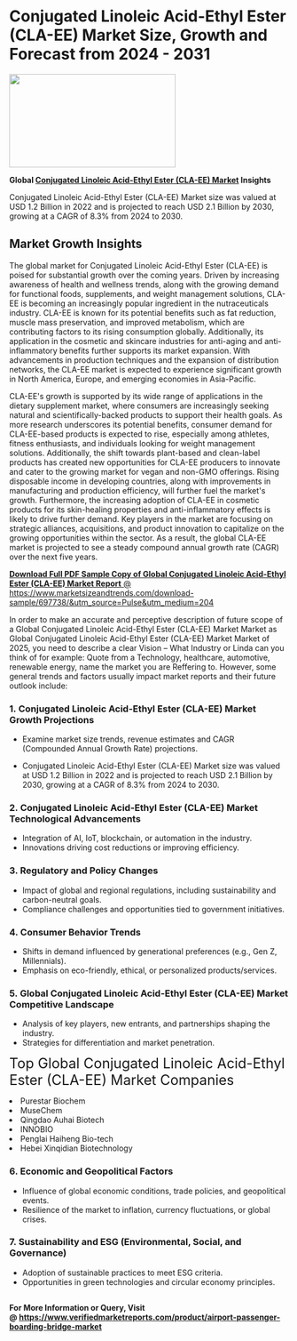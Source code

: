 <H1>Conjugated Linoleic Acid-Ethyl Ester (CLA-EE) Market Size, Growth and Forecast from 2024 - 2031</H1><img class="aligncenter size-medium wp-image-584254" src="https://thirdeyenews.in/wp-content/uploads/2024/09/Global-Market-Research-300x168.jpeg" alt="" width="300" height="168" /><p><strong>Global&nbsp;<a href="https://www.marketsizeandtrends.com/download-sample/697738/&amp;utm_source=Pulse&amp;utm_medium=204">Conjugated Linoleic Acid-Ethyl Ester (CLA-EE) Market</a> Insights</strong></p><p>Conjugated Linoleic Acid-Ethyl Ester (CLA-EE) Market size was valued at USD 1.2 Billion in 2022 and is projected to reach USD 2.1 Billion by 2030, growing at a CAGR of 8.3% from 2024 to 2030.</p><p><h2>Market Growth Insights</h2> <p>The global market for Conjugated Linoleic Acid-Ethyl Ester (CLA-EE) is poised for substantial growth over the coming years. Driven by increasing awareness of health and wellness trends, along with the growing demand for functional foods, supplements, and weight management solutions, CLA-EE is becoming an increasingly popular ingredient in the nutraceuticals industry. CLA-EE is known for its potential benefits such as fat reduction, muscle mass preservation, and improved metabolism, which are contributing factors to its rising consumption globally. Additionally, its application in the cosmetic and skincare industries for anti-aging and anti-inflammatory benefits further supports its market expansion. With advancements in production techniques and the expansion of distribution networks, the CLA-EE market is expected to experience significant growth in North America, Europe, and emerging economies in Asia-Pacific.</p> <p><a href="#"></a></p> <p>CLA-EE's growth is supported by its wide range of applications in the dietary supplement market, where consumers are increasingly seeking natural and scientifically-backed products to support their health goals. As more research underscores its potential benefits, consumer demand for CLA-EE-based products is expected to rise, especially among athletes, fitness enthusiasts, and individuals looking for weight management solutions. Additionally, the shift towards plant-based and clean-label products has created new opportunities for CLA-EE producers to innovate and cater to the growing market for vegan and non-GMO offerings. Rising disposable income in developing countries, along with improvements in manufacturing and production efficiency, will further fuel the market's growth. Furthermore, the increasing adoption of CLA-EE in cosmetic products for its skin-healing properties and anti-inflammatory effects is likely to drive further demand. Key players in the market are focusing on strategic alliances, acquisitions, and product innovation to capitalize on the growing opportunities within the sector. As a result, the global CLA-EE market is projected to see a steady compound annual growth rate (CAGR) over the next five years.</p> <p><a href="#"></p><p><span class=""><strong>Download Full PDF Sample Copy of Global Conjugated Linoleic Acid-Ethyl Ester (CLA-EE) Market Report</strong> @ <a href="https://www.marketsizeandtrends.com/download-sample/697738/&amp;utm_source=Pulse&amp;utm_medium=204" target="_blank">https://www.marketsizeandtrends.com/download-sample/697738/&amp;utm_source=Pulse&amp;utm_medium=204</a></span></p><p>In order to make an accurate and perceptive description of future scope of a Global&nbsp;Conjugated Linoleic Acid-Ethyl Ester (CLA-EE) Market Market as Global&nbsp;Conjugated Linoleic Acid-Ethyl Ester (CLA-EE) Market Market of 2025, you need to describe a clear Vision &ndash; What Industry or Linda can you think of for example: Quote from a Technology, healthcare, automotive, renewable energy, name the market you are Reffering to. However, some general trends and factors usually impact market reports and their future outlook include:</p><h3>1.&nbsp;<strong>Conjugated Linoleic Acid-Ethyl Ester (CLA-EE) Market Growth Projections</strong></h3><ul><li>Examine market size trends, revenue estimates and CAGR (Compounded Annual Growth Rate) projections.</li><li><p>Conjugated Linoleic Acid-Ethyl Ester (CLA-EE) Market size was valued at USD 1.2 Billion in 2022 and is projected to reach USD 2.1 Billion by 2030, growing at a CAGR of 8.3% from 2024 to 2030.</p></li></ul><h3>2.&nbsp;<strong>Conjugated Linoleic Acid-Ethyl Ester (CLA-EE) Market Technological Advancements</strong></h3><ul><li>Integration of AI, IoT, blockchain, or automation in the industry.</li><li>Innovations driving cost reductions or improving efficiency.</li></ul><h3>3.&nbsp;<strong>Regulatory and Policy Changes</strong></h3><ul><li>Impact of global and regional regulations, including sustainability and carbon-neutral goals.</li><li>Compliance challenges and opportunities tied to government initiatives.</li></ul><h3>4.&nbsp;<strong>Consumer Behavior Trends</strong></h3><ul><li>Shifts in demand influenced by generational preferences (e.g., Gen Z, Millennials).</li><li>Emphasis on eco-friendly, ethical, or personalized products/services.</li></ul><h3>5.&nbsp;<strong>Global Conjugated Linoleic Acid-Ethyl Ester (CLA-EE) Market Competitive Landscape</strong></h3><ul><li>Analysis of key players, new entrants, and partnerships shaping the industry.</li><li>Strategies for differentiation and market penetration.</li></ul><p data-pm-slice="1 1 []"><span style="color: inherit; font-family: inherit; font-size: 25px;">Top Global Conjugated Linoleic Acid-Ethyl Ester (CLA-EE) Market Companies</span></p><div class="" data-test-id=""><p><li>Purestar Biochem</li><li> MuseChem</li><li> Qingdao Auhai Biotech</li><li> INNOBIO</li><li> Penglai Haiheng Bio-tech</li><li> Hebei Xinqidian Biotechnology</li></p></div><h3>6.&nbsp;<strong>Economic and Geopolitical Factors</strong></h3><ul><li>Influence of global economic conditions, trade policies, and geopolitical events.</li><li>Resilience of the market to inflation, currency fluctuations, or global crises.</li></ul><h3>7.&nbsp;<strong>Sustainability and ESG (Environmental, Social, and Governance)</strong></h3><ul><li>Adoption of sustainable practices to meet ESG criteria.</li><li>Opportunities in green technologies and circular economy principles.</li></ul><h2><strong style="font-size: 14px;">For More Information or Query, Visit @&nbsp;</strong><a style="background-color: #ffffff; font-size: 14px;" href="https://www.marketsizeandtrends.com/report/conjugated-linoleic-acid-ethyl-ester-cla-ee-market/" target="_blank">https://www.verifiedmarketreports.com/product/airport-passenger-boarding-bridge-market</a></h2>
